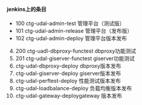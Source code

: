 #### jenkins上的条目

* 100 ctg-udal-admin-test 管理平台（测试版）
* 101 ctg-udal-admin-release 管理平台（发布版）
* 102 ctg-udal-admin-deploy 管理平台版本发布
4. 200 ctg-uadl-dbproxy-functest dbproxy功能测试
5. 201 ctg-udal-giserver-functest giserver功能测试
6. ctg-udal-dbproxy-deploy dbproxy版本发布
7. ctg-udal-giserver-deploy giserver版本发布
8. ctg-udal-perftest-deploy 性能测试版本发布
9. ctg-udal-loadbalance-deploy 负载均衡版本发布
10. ctg-udal-gateway-deploygateway 版本发布

